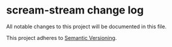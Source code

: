 # scream-stream change log

All notable changes to this project will be documented in this file.

This project adheres to [Semantic Versioning](http://semver.org/).
